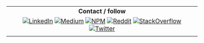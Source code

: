 | |
| :----------: |
| **Contact / follow** |
| [![LinkedIn](https://i.imgur.com/dIKtn3m.png)](https://www.linkedin.com/in/charles-stover/) [![Medium](https://i.imgur.com/AhsXwu2.png)](https://medium.com/@Charles_Stover) [![NPM](https://i.imgur.com/B3lPu7T.png)](https://www.npmjs.com/~charlesstover) [![Reddit](https://i.imgur.com/89D8fOo.png)](https://www.reddit.com/user/Charles_Stover) [![StackOverflow](https://i.imgur.com/X1IpTkX.png)](https://stackoverflow.com/users/4856301/charles-stover) [![Twitter](https://i.imgur.com/yI7WMJh.png)](https://twitter.com/CharlesStover) |
| |
